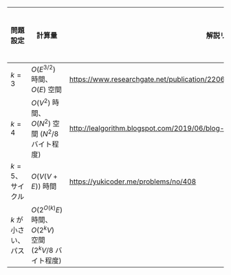 |問題設定|計算量|解説リンク|実装リンク|
|--|--|--|--|
|$k=3$|$O(E^{3/2})$ 時間、$O(E)$ 空間|https://www.researchgate.net/publication/220618165_Finding_a_Minimum_Circuit_in_a_Graph||
|$k=4$|$O(V^2)$ 時間、$O(N^2)$ 空間 ($N^2/8$ バイト程度)|http://lealgorithm.blogspot.com/2019/06/blog-post.html||
|$k=5$、サイクル|$O(V(V+E))$ 時間|https://yukicoder.me/problems/no/408||
|$k$ が小さい、パス|$O(2^{O(k)}E)$ 時間、$O(2^k V)$ 空間 ($2^k V/8$ バイト程度)||
